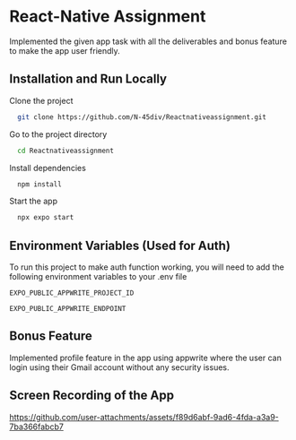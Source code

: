 # React-Native Assignment

Implemented the given app task with all the deliverables and bonus feature to make the app user friendly.


## Installation and Run Locally

Clone the project

```bash
  git clone https://github.com/N-45div/Reactnativeassignment.git
```

Go to the project directory

```bash
  cd Reactnativeassignment
```

Install dependencies

```bash
  npm install
```

Start the app

```bash
  npx expo start
```

## Environment Variables (Used for Auth)

To run this project to make auth function working, you will need to add the following environment variables to your .env file

`EXPO_PUBLIC_APPWRITE_PROJECT_ID`

`EXPO_PUBLIC_APPWRITE_ENDPOINT`


## Bonus Feature

Implemented profile feature in the app using appwrite where the user can login using their Gmail account without any security issues.

## Screen Recording of the App


https://github.com/user-attachments/assets/f89d6abf-9ad6-4fda-a3a9-7ba366fabcb7




